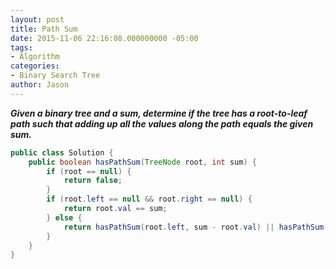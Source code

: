 ```yaml
---
layout: post
title: Path Sum
date: 2015-11-06 22:16:08.000000000 -05:00
tags:
- Algorithm
categories:
- Binary Search Tree
author: Jason
---
```

<p><strong><em>Given a binary tree and a sum, determine if the tree has a root-to-leaf path such that adding up all the values along the path equals the given sum.</em></strong></p>


``` java
public class Solution {
    public boolean hasPathSum(TreeNode root, int sum) {
        if (root == null) {
            return false;
        } 
        if (root.left == null && root.right == null) {
            return root.val == sum;
        } else {
            return hasPathSum(root.left, sum - root.val) || hasPathSum(root.right, sum - root.val);
        }
    }
}
```
